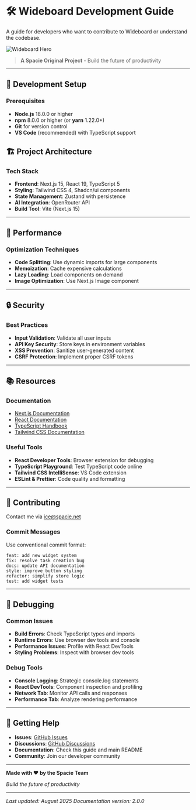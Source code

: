 # 🛠️ Wideboard Development Guide

A guide for developers who want to contribute to Wideboard or understand the codebase.

![Wideboard Hero](https://i.ibb.co/nsXrzMkL/image.png)

> **A Spacie Original Project** - Build the future of productivity

---

## 🚀 Development Setup

### Prerequisites
- **Node.js** 18.0.0 or higher
- **npm** 8.0.0 or higher (or **yarn** 1.22.0+)
- **Git** for version control
- **VS Code** (recommended) with TypeScript support


## 🏗️ Project Architecture

### Tech Stack
- **Frontend**: Next.js 15, React 19, TypeScript 5
- **Styling**: Tailwind CSS 4, Shadcn/ui components
- **State Management**: Zustand with persistence
- **AI Integration**: OpenRouter API
- **Build Tool**: Vite (Next.js 15)

---

## 🚀 Performance

### Optimization Techniques
- **Code Splitting**: Use dynamic imports for large components
- **Memoization**: Cache expensive calculations
- **Lazy Loading**: Load components on demand
- **Image Optimization**: Use Next.js Image component

---

## 🔒 Security

### Best Practices
- **Input Validation**: Validate all user inputs
- **API Key Security**: Store keys in environment variables
- **XSS Prevention**: Sanitize user-generated content
- **CSRF Protection**: Implement proper CSRF tokens

---

## 📚 Resources

### Documentation
- [Next.js Documentation](https://nextjs.org/docs)
- [React Documentation](https://react.dev)
- [TypeScript Handbook](https://www.typescriptlang.org/docs)
- [Tailwind CSS Documentation](https://tailwindcss.com/docs)

### Useful Tools
- **React Developer Tools**: Browser extension for debugging
- **TypeScript Playground**: Test TypeScript code online
- **Tailwind CSS IntelliSense**: VS Code extension
- **ESLint & Prettier**: Code quality and formatting

---

## 🤝 Contributing

Contact me via ice@spacie.net

### Commit Messages
Use conventional commit format:
```
feat: add new widget system
fix: resolve task creation bug
docs: update API documentation
style: improve button styling
refactor: simplify store logic
test: add widget tests
```

---

## 🐛 Debugging

### Common Issues
- **Build Errors**: Check TypeScript types and imports
- **Runtime Errors**: Use browser dev tools and console
- **Performance Issues**: Profile with React DevTools
- **Styling Problems**: Inspect with browser dev tools

### Debug Tools
- **Console Logging**: Strategic console.log statements
- **React DevTools**: Component inspection and profiling
- **Network Tab**: Monitor API calls and responses
- **Performance Tab**: Analyze rendering performance

---

## 🚀 Getting Help

- **Issues**: [GitHub Issues](https://github.com/yourusername/wideboard/issues)
- **Discussions**: [GitHub Discussions](https://github.com/yourusername/wideboard/discussions)
- **Documentation**: Check this guide and main README
- **Community**: Join our developer community

---

**Made with ❤️ by the Spacie Team**

*Build the future of productivity*

---

*Last updated: August 2025*
*Documentation version: 2.0.0*
